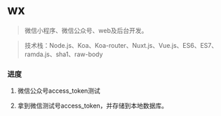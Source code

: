 # wx

> 微信小程序、微信公众号、web及后台开发。

>技术栈：Node.js、Koa、Koa-router、Nuxt.js、Vue.js、ES6、ES7、ramda.js、sha1、raw-body

### 进度
1. 微信公众号access_token测试

2. 拿到微信测试号access_token，并存储到本地数据库。
